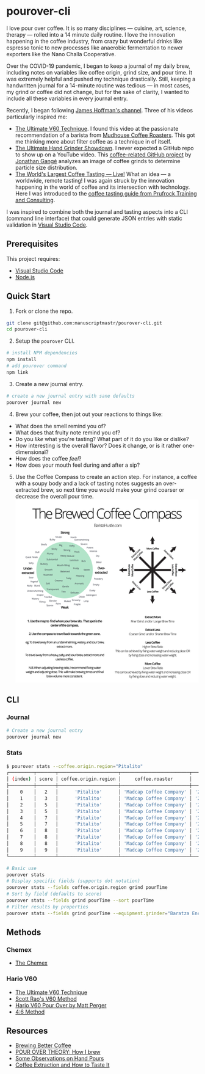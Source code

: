 # pourover-cli

I love pour over coffee. It is so many disciplines — cuisine, art, science, therapy — rolled into a 14 minute daily routine. I love the innovation happening in the coffee industry, from crazy but wonderful drinks like espresso tonic to new processes like anaerobic fermentation to newer exporters like the Nano Challa Cooperative.

Over the COVID-19 pandemic, I began to keep a journal of my daily brew, including notes on variables like coffee origin, grind size, and pour time. It was extremely helpful and pushed my technique drastically. Still, keeping a handwritten journal for a 14-minute routine was tedious — in most cases, my grind or coffee did not change, but for the sake of clarity, I wanted to include all these variables in every journal entry.

Recently, I began following [James Hoffman's channel](https://www.youtube.com/channel/UCMb0O2CdPBNi-QqPk5T3gsQ). Three of his videos particularly inspired me:
- [The Ultimate V60 Technique](https://www.youtube.com/watch?v=AI4ynXzkSQo). I found this video at the passionate recommendation of a barista from [Mudhouse Coffee Roasters](https://mudhouse.com/). This got me thinking more about filter coffee as a technique in of itself.
- [The Ultimate Hand Grinder Showdown](https://www.youtube.com/watch?v=dn9OuRl1F3k). I never expected a GitHub repo to show up on a YouTube video. This [coffee-related GitHub project](https://github.com/jgagneastro/coffeegrindsize) by [Jonathan Gangé](https://github.com/jgagneastro) analyzes an image of coffee grinds to determine particle size distribution.
- [The World's Largest Coffee Tasting — Live!](https://www.youtube.com/watch?v=JI7PQu-i578) What an idea — a worldwide, remote tasting! I was again struck by the innovation happening in the world of coffee and its intersection with technology. Here I was introduced to the [coffee tasting guide from Prufrock Training and Consulting](http://bit.ly/HoffmannCoffeePDF).

I was inspired to combine both the journal and tasting aspects into a CLI (command line interface) that could generate JSON entries with static validation in [Visual Studio Code](https://code.visualstudio.com/).

## Prerequisites

This project requires:
- [Visual Studio Code](https://code.visualstudio.com/)
- [Node.js](https://nodejs.org/en/)

## Quick Start

1. Fork or clone the repo.
```bash
git clone git@github.com:manuscriptmastr/pourover-cli.git
cd pourover-cli
```
2. Setup the `pourover` CLI.
```bash
# install NPM dependencies
npm install
# add pourover command
npm link
```
3. Create a new journal entry.
```bash
# create a new journal entry with sane defaults
pourover journal new
```
4. Brew your coffee, then jot out your reactions to things like:
- What does the smell remind you of?
- What does that fruity note remind you of?
- Do you *like* what you're tasting? What part of it do you like or dislike?
- How interesting is the overall flavor? Does it change, or is it rather one-dimensional?
- How does the coffee *feel*?
- How does your mouth feel during and after a sip?
5. Use the Coffee Compass to create an action step. For instance, a coffee with a soupy body and a lack of tasting notes suggests an over-extracted brew, so next time you would make your grind coarser or decrease the overall pour time.
![Coffee Compass](./coffee-compass.jpg)

## CLI

### Journal
```bash
# Create a new journal entry
pourover journal new
```

### Stats
```bash
$ pourover stats --coffee.origin.region="Pitalito"
┌─────────┬───────┬──────────────────────┬─────────────────────────┬────────────┬───────┬──────────┐
│ (index) │ score │ coffee.origin.region │     coffee.roaster      │   ratio    │ grind │ pourTime │
├─────────┼───────┼──────────────────────┼─────────────────────────┼────────────┼───────┼──────────┤
│    0    │   2   │      'Pitalito'      │ 'Madcap Coffee Company' │ '22g:355g' │  23   │  '2:50'  │
│    1    │   3   │      'Pitalito'      │ 'Madcap Coffee Company' │ '22g:355g' │  24   │  '3:06'  │
│    2    │   5   │      'Pitalito'      │ 'Madcap Coffee Company' │ '23g:355g' │  24   │  '2:35'  │
│    3    │   5   │      'Pitalito'      │ 'Madcap Coffee Company' │ '23g:355g' │  24   │  '2:51'  │
│    4    │   7   │      'Pitalito'      │ 'Madcap Coffee Company' │ '22g:355g' │  23   │  '2:41'  │
│    5    │   7   │      'Pitalito'      │ 'Madcap Coffee Company' │ '23g:355g' │  24   │  '2:48'  │
│    6    │   8   │      'Pitalito'      │ 'Madcap Coffee Company' │ '23g:355g' │  24   │  '2:40'  │
│    7    │   8   │      'Pitalito'      │ 'Madcap Coffee Company' │ '23g:355g' │  24   │  '2:46'  │
│    8    │   8   │      'Pitalito'      │ 'Madcap Coffee Company' │ '23g:355g' │  24   │  '2:44'  │
│    9    │   9   │      'Pitalito'      │ 'Madcap Coffee Company' │ '23g:355g' │  24   │  '2:40'  │
└─────────┴───────┴──────────────────────┴─────────────────────────┴────────────┴───────┴──────────┘
```

```bash
# Basic use
pourover stats
# Display specific fields (supports dot notation)
pourover stats --fields coffee.origin.region grind pourTime
# Sort by field (defaults to score)
pourover stats --fields grind pourTime --sort pourTime
# Filter results by properties
pourover stats --fields grind pourTime --equipment.grinder="Baratza Encore" --grind=23
```

## Methods

### Chemex
- [The Chemex](https://youtu.be/ikt-X5x7yoc?t=427)

### Hario V60
- [The Ultimate V60 Technique](https://www.youtube.com/watch?v=AI4ynXzkSQo)
- [Scott Rao's V60 Method](https://www.youtube.com/watch?v=c0Qe_ASxfNM)
- [Hario V60 Pour Over by Matt Perger](https://vimeo.com/46612013)
- [4:6 Method](https://www.youtube.com/watch?v=wmCW8xSWGZY)

## Resources
- [Brewing Better Coffee](https://coffeeadastra.com/2018/11/30/brewing-better-coffee/)
- [POUR OVER THEORY: How I brew](https://medium.com/@dngilb/pour-over-theory-how-i-brew-6c07aff69ca4)
- [Some Observations on Hand Pours](https://www.scottrao.com/blog/2016/10/8/some-observations-on-hand-pours)
- [Coffee Extraction and How to Taste It](https://www.baristahustle.com/blog/coffee-extraction-and-how-to-taste-it/)
